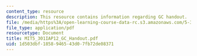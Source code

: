 ```yaml
---
content_type: resource
description: This resource contains information regarding GC handout.
file: /media/https%3A/open-learning-course-data-rc.s3.amazonaws.com/5-301-chemistry-laboratory-techniques-january-iap-2012/1d503dbf1858946543d07fb72de08371_MIT5_301IAP12_GC_Handout.pdf
file_type: application/pdf
resourcetype: Document
title: MIT5_301IAP12_GC_Handout.pdf
uid: 1d503dbf-1858-9465-43d0-7fb72de08371
---
```

